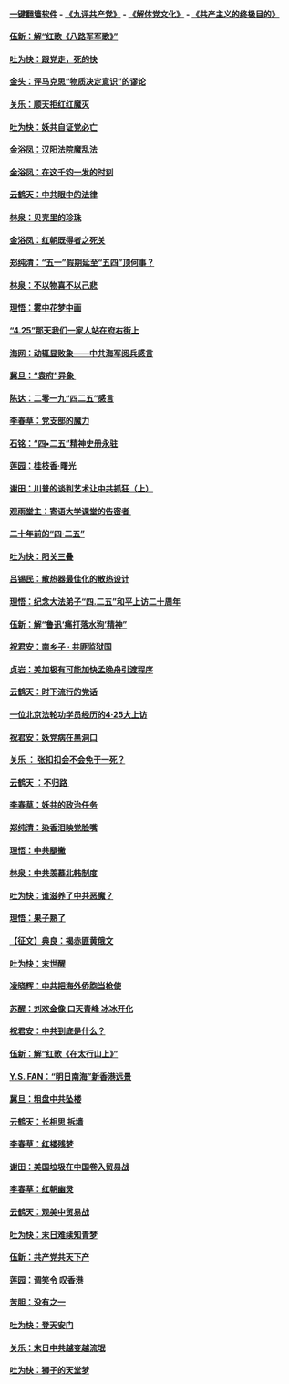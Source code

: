 #### [一键翻墙软件](https://github.com/gfw-breaker/nogfw/blob/master/README.md?t=05021536) -  [《九评共产党》](https://github.com/gfw-breaker/9ping.md?t=05021536) - [《解体党文化》](https://github.com/gfw-breaker/jtdwh.md?t=05021536) - [《共产主义的终极目的》](https://github.com/gfw-breaker/gczydzjmd.md?t=05021536)

#### [伍新：解“红歌《八路军军歌》”](../pages/nsc993/n11227702.md?t=05021536) 

#### [吐为快：跟党走，死的快](../pages/nsc993/n11227511.md?t=05021536) 

#### [金头：评马克思“物质决定意识”的谬论](../pages/nsc993/n11227161.md?t=05021536) 

#### [关乐：顺天拒红红魔灭](../pages/nsc993/n11225393.md?t=05021536) 

#### [吐为快：妖共自证党必亡](../pages/nsc993/n11223109.md?t=05021536) 

#### [金浴凤：汉阳法院魔乱法](../pages/nsc993/n11222083.md?t=05021536) 

#### [金浴凤：在这千钧一发的时刻](../pages/nsc993/n11222047.md?t=05021536) 

#### [云鹤天：中共眼中的法律](../pages/nsc993/n11221943.md?t=05021536) 

#### [林泉：贝壳里的珍珠](../pages/nsc993/n11217073.md?t=05021536) 

#### [金浴凤：红朝既得者之死关](../pages/nsc993/n11217063.md?t=05021536) 

#### [郑纯清：“五一”假期延至“五四”顶何事？](../pages/nsc993/n11217000.md?t=05021536) 

#### [林泉：不以物喜不以己悲](../pages/nsc993/n11216987.md?t=05021536) 

#### [理悟：雾中花梦中画](../pages/nsc993/n11213846.md?t=05021536) 

#### [“4.25”那天我们一家人站在府右街上](../pages/nsc993/n11210435.md?t=05021536) 

#### [海网：动辄显败象——中共海军阅兵感言](../pages/nsc993/n11212147.md?t=05021536) 

#### [冀旦：“袁府”异象 ](../pages/nsc993/n11211996.md?t=05021536) 

#### [陈达：二零一九“四二五”感言](../pages/nsc993/n11211971.md?t=05021536) 

#### [李春草：党支部的魔力](../pages/nsc993/n11211722.md?t=05021536) 

#### [石铭：“四•二五”精神史册永驻](../pages/nsc993/n11210585.md?t=05021536) 

#### [莲园：桂枝香‧曙光](../pages/nsc993/n11210371.md?t=05021536) 

#### [谢田：川普的谈判艺术让中共抓狂（上）](../pages/nsc993/n11209038.md?t=05021536) 

#### [观雨堂主：寄语大学课堂的告密者 ](../pages/nsc993/n11209062.md?t=05021536) 

#### [二十年前的“四·二五”](../pages/nsc993/n11207639.md?t=05021536) 

#### [吐为快：阳关三叠](../pages/nsc993/n11207152.md?t=05021536) 

#### [吕锡民：散热器最佳化的散热设计](../pages/nsc993/n11206294.md?t=05021536) 

#### [理悟：纪念大法弟子“四.二五”和平上访二十周年](../pages/nsc993/n11206269.md?t=05021536) 

#### [伍新：解“鲁迅‘痛打落水狗’精神”](../pages/nsc993/n11206208.md?t=05021536) 

#### [祝君安：南乡子 · 共匪监狱国](../pages/nsc993/n11203831.md?t=05021536) 

#### [贞岩：美加极有可能加快孟晚舟引渡程序](../pages/nsc993/n11203705.md?t=05021536) 

#### [云鹤天：时下流行的党话](../pages/nsc993/n11203254.md?t=05021536) 

#### [一位北京法轮功学员经历的4·25大上访](../pages/nsc993/n11203160.md?t=05021536) 

#### [祝君安：妖党病在黑洞口](../pages/nsc993/n11201449.md?t=05021536) 

#### [关乐 ： 张扣扣会不会免于一死？](../pages/nsc993/n11201363.md?t=05021536) 

#### [云鹤天 ：不归路 ](../pages/nsc993/n11201359.md?t=05021536) 

#### [李春草：妖共的政治任务](../pages/nsc993/n11199926.md?t=05021536) 

#### [郑纯清：染香泪映党脸嘴](../pages/nsc993/n11199911.md?t=05021536) 

#### [理悟：中共腿撇](../pages/nsc993/n11199727.md?t=05021536) 

#### [林泉：中共羡慕北韩制度](../pages/nsc993/n11199776.md?t=05021536) 

#### [吐为快：谁滋养了中共恶魔？](../pages/nsc993/n11199706.md?t=05021536) 

#### [理悟：果子熟了](../pages/nsc993/n11196774.md?t=05021536) 

#### [【征文】典良：揭赤匪黄俄文](../pages/nsc993/n11195773.md?t=05021536) 

#### [吐为快：末世醒](../pages/nsc993/n11196757.md?t=05021536) 

#### [凌晓辉：中共把海外侨胞当枪使](../pages/nsc993/n11195270.md?t=05021536) 

#### [苏醒：刘欢金像 口天青峰 冰冰开化](../pages/nsc993/n11194046.md?t=05021536) 

#### [祝君安：中共到底是什么？](../pages/nsc993/n11193828.md?t=05021536) 

#### [伍新：解“红歌《在太行山上》”](../pages/nsc993/n11193680.md?t=05021536) 

#### [Y.S. FAN：“明日南海”新香港远景](../pages/nsc993/n11189809.md?t=05021536) 

#### [冀旦：粗盘中共坠楼](../pages/nsc993/n11188872.md?t=05021536) 

#### [云鹤天：长相思 拆墙](../pages/nsc993/n11187494.md?t=05021536) 

#### [李春草：红楼残梦](../pages/nsc993/n11187468.md?t=05021536) 

#### [谢田：美国垃圾在中国卷入贸易战](../pages/nsc993/n11184083.md?t=05021536) 

#### [李春草：红朝幽灵](../pages/nsc993/n11186717.md?t=05021536) 

#### [云鹤天：观美中贸易战](../pages/nsc993/n11184252.md?t=05021536) 

#### [吐为快：末日难续知青梦](../pages/nsc993/n11183957.md?t=05021536) 

#### [伍新：共产党共天下产](../pages/nsc993/n11183941.md?t=05021536) 

#### [莲园：调笑令 叹香港](../pages/nsc993/n11183930.md?t=05021536) 

#### [苦胆：没有之一](../pages/nsc993/n11183909.md?t=05021536) 

#### [吐为快：登天安门](../pages/nsc993/n11183895.md?t=05021536) 

#### [关乐：末日中共越变越流氓](../pages/nsc993/n11183026.md?t=05021536) 

#### [吐为快：狮子的天堂梦](../pages/nsc993/n11179854.md?t=05021536) 

